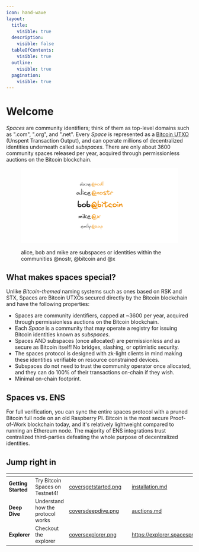 ```yaml
---
icon: hand-wave
layout:
  title:
    visible: true
  description:
    visible: false
  tableOfContents:
    visible: true
  outline:
    visible: true
  pagination:
    visible: true
---
```


# Welcome

_Spaces_ are community identifiers; think of them as top-level domains such as ".com", ".org", and ".net". Every _Space_ is represented as a [Bitcoin UTXO](https://mirror.xyz/0xaFaBa30769374EA0F971300dE79c62Bf94B464d5/Yetu-6pZkbQCOpsBxswn\_7dGUZDxoBU8NrOQIZScwpg) (Unspent Transaction Output), and can operate millions of decentralized identities underneath called _subspaces_. There are only about 3600 community spaces released per year, acquired through permissionless auctions on the Bitcoin blockchain.

<figure><picture><source srcset=".gitbook/assets/handles-dark.png" media="(prefers-color-scheme: dark)"><img src=".gitbook/assets/handles-light.png" alt=""></picture><figcaption><p>alice, bob and mike are subspaces or identities within the communities @nostr, @bitcoin and @x</p></figcaption></figure>

## What makes spaces special?

Unlike _Bitcoin-themed_ naming systems such as ones based on RSK and STX, Spaces are Bitcoin UTXOs secured directly by the Bitcoin blockchain and have the following properties:

* Spaces are community identifiers, capped at \~3600 per year, acquired through permissionless auctions on the Bitcoin blockchain.
* Each _Space_ is a community that may operate a registry for issuing Bitcoin identities known as _subspaces_.
* Spaces AND subspaces (once allocated) are permissionless and as secure as Bitcoin itself! No bridges, slashing, or optimistic security.
* The spaces protocol is designed with zk-light clients in mind making these identities verifiable on resource constrained devices.
* Subspaces do not need to trust the community operator once allocated, and they can do 100% of their transactions on-chain if they wish.
* Minimal on-chain footprint.

## Spaces vs. ENS

For full verification, you can sync the entire spaces protocol with a pruned Bitcoin full node on an old Raspberry PI. Bitcoin is the most secure Proof-of-Work blockchain today, and it's relatively lightweight compared to running an Ethereum node. The majority of ENS integrations trust centralized third-parties defeating the whole purpose of decentralized identities.

## Jump right in

<table data-view="cards"><thead><tr><th></th><th></th><th data-hidden data-card-cover data-type="files"></th><th data-hidden></th><th data-hidden data-card-target data-type="content-ref"></th></tr></thead><tbody><tr><td><strong>Getting Started</strong></td><td>Try Bitcoin Spaces on Testnet4!</td><td><a href=".gitbook/assets/coversgetstarted.png">coversgetstarted.png</a></td><td></td><td><a href="getting-started/installation.md">installation.md</a></td></tr><tr><td><strong>Deep Dive</strong></td><td>Understand how the protocol works</td><td><a href=".gitbook/assets/coversdeepdive.png">coversdeepdive.png</a></td><td></td><td><a href="deep-dive/auctions.md">auctions.md</a></td></tr><tr><td><strong>Explorer</strong></td><td>Checkout the explorer</td><td><a href=".gitbook/assets/coversexplorer.png">coversexplorer.png</a></td><td></td><td><a href="https://explorer.spacesprotocol.org">https://explorer.spacesprotocol.org</a></td></tr></tbody></table>
